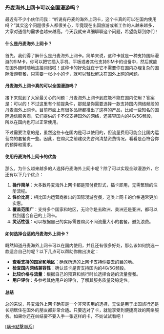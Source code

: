 ### 丹麦海外上网卡可以全国漫游吗？

最近有不少小伙伴问我：“听说有丹麦的海外上网卡，这个卡真的可以在国内使用吗？”其实这个问题很多人都很关心，毕竟现在出国旅游或者工作的人越来越多，大家对通信的需求也越来越高。今天我就来详细聊聊这个问题，希望能帮到你们！

#### 什么是丹麦海外上网卡？

首先，我们得了解什么是丹麦海外上网卡。简单来说，这种卡就是一种支持国际漫游的SIM卡，你可以把它插入手机、平板或者其他支持SIM卡的设备中，然后就能在国外随时随地连接网络啦！这种卡的好处就在于它不需要你在国内办理复杂的国际漫游套餐，只需要一张小小的卡，就可以轻松解决在国外上网的问题。

#### 丹麦海外上网卡真的可以全国漫游吗？

接下来就到了大家最关心的问题：丹麦海外上网卡到底能不能在国内使用？答案是：可以的！不过这里有个前提条件，那就是你需要选择一款支持国内网络频段的丹麦海外上网卡。目前市面上有很多品牌都推出了这样的产品，比如一些知名的国际通信服务商，它们提供的卡不仅支持国外的网络，还兼容国内的4G/5G频段，所以在国内也可以正常使用。

不过需要注意的是，虽然这些卡在国内是可以使用的，但流量费用可能会比国内运营商的套餐贵一些。因此，在购买之前建议先咨询清楚资费情况，看看是否符合你的预算和需求。

#### 使用丹麦海外上网卡的优势

那么，为什么越来越多的人选择丹麦海外上网卡呢？除了可以实现全球漫游外，它还有以下几个优点：

1. **操作简单**：大多数丹麦海外上网卡都是预付费形式，插卡即用，无需繁琐的注册流程。
2. **性价比高**：相比国内运营商推出的国际漫游套餐，这类上网卡的价格通常更加实惠。
3. **覆盖范围广**：支持多个国家和地区，无论你是去欧洲、美洲还是亚洲，都可以找到适合自己的上网卡。
4. **灵活性强**：可以根据自己的实际需要购买不同流量大小的套餐，避免浪费。

#### 如何选择合适的丹麦海外上网卡？

既然知道丹麦海外上网卡可以在国内使用，并且还有很多好处，那么该如何挑选一款适合自己的呢？以下几点可以帮助你做出决定：

- **查看支持的国家和地区**：确保所选的上网卡支持你要去的目的地。
- **检查国内网络兼容性**：确认该卡是否支持国内的4G/5G频段。
- **比较价格与流量**：根据自己的预算和旅行时长选择合适的流量套餐。
- **用户评价**：多参考其他用户的评价，了解其服务质量及稳定性。

#### 总结

总的来说，丹麦海外上网卡确实是一个非常实用的选择，无论是用于出国旅行还是长期居住在国外的朋友都非常合适。只要选对了卡，就能享受到便捷高效的网络服务。如果你还在纠结要不要入手一张这样的卡，不妨试试看吧！

[[購卡點擊聯系](https://t.me/s/esim1088)]